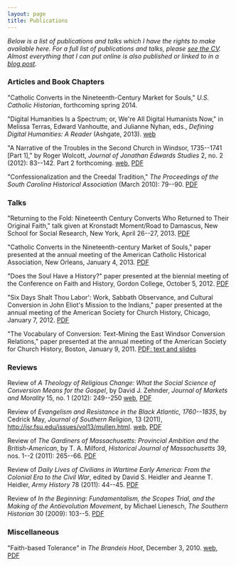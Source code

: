 ```yaml
---
layout: page
title: Publications
---
```


*Below is a list of publications and talks which I have the rights to
make available here. For a full list of publications and talks, please
<a href="/files/Mullen-cv.pdf" onclick="ga('send', 'event', { 
'eventCategory': 'PDF', 'eventAction': 'Download', 'eventLabel': 
'Mullen-cv.pdf', 'page': '/files/Mullen-cv.pdf' });">see the CV</a>.
Almost everything that I can put online is also published or linked to
in a [blog post][].*

### Articles and Book Chapters

"Catholic Converts in the Nineteenth-Century Market for Souls," *U.S.
Catholic Historian*, forthcoming spring 2014.

"Digital Humanities Is a Spectrum; or, We're All Digital Humanists Now,"
in Melissa Terras, Edward Vanhoutte, and Julianne Nyhan, eds., *Defining
Digital Humanities: A Reader* (Ashgate, 2013). [web][]

"A Narrative of the Troubles in the Second Church in Windsor, 1735--1741
[Part 1]," by Roger Wolcott, *Journal of Jonathan Edwards Studies* 2,
no. 2 (2012): 83--142. Part 2 forthcoming. [web][1], [PDF][]

"Confessionalization and the Creedal Tradition," *The Proceedings of the
South Carolina Historical Association* (March 2010): 79--90. [PDF][2]

### Talks

"Returning to the Fold: Nineteenth Century Converts Who Returned to
Their Original Faith," talk given at Kronstadt Moment/Road to Damascus,
New School for Social Research, New York, April 26--27, 2013. [PDF][3]

"Catholic Converts in the Nineteenth-century Market of Souls," paper
presented at the annual meeting of the American Catholic Historical
Association, New Orleans, January 4, 2013. [PDF][4]

"Does the Soul Have a History?" paper presented at the biennial meeting
of the Conference on Faith and History, Gordon College, October 5, 2012.
[PDF][5]

"Six Days Shalt Thou Labor': Work, Sabbath Observance, and Cultural
Conversion in John Eliot's Mission to the Indians," paper presented at
the annual meeting of the American Society for Church History, Chicago,
January 7, 2012. [PDF][6]

"The Vocabulary of Conversion: Text-Mining the East Windsor Conversion
Relations," paper presented at the annual meeting of the American
Society for Church History, Boston, January 9, 2011. [PDF: text and
slides][]

### Reviews

Review of *A Theology of Religious Change: What the Social Science of
Conversion Means for the Gospel*, by David J. Zehnder, *Journal of
Markets and Morality* 15, no. 1 (2012): 249--250 [web][7], [PDF][8]

Review of *Evangelism and Resistance in the Black Atlantic, 1760--1835*,
by Cedrick May, *Journal of Southern Religion*, 13 (2011),
<http://jsr.fsu.edu/issues/vol13/mullen.html>. [web][9], [PDF][10]

Review of *The Gardiners of Massachusetts: Provincial Ambition and the
British-American*, by T. A. Milford, *Historical Journal of
Massachusetts* 39, nos. 1--2 (2011): 265--66. [PDF][11]

Review of *Daily Lives of Civilians in Wartime Early America: From the
Colonial Era to the Civil War*, edited by David S. Heidler and Jeanne T.
Heidler, *Army History* 78 (2011): 44--45. [PDF][12]

Review of *In the Beginning: Fundamentalism, the Scopes Trial, and the
Making of the Antievolution Movement*, by Michael Lienesch, *The
Southern Historian* 30 (2009): 103--5. [PDF][13]

### Miscellaneous

"Faith-based Tolerance" in *The Brandeis Hoot*, December 3, 2010.
[web][14], [PDF][15]

  [blog post]: /blog/
  [web]: /blog/digital-humanities-is-a-spectrum/
  [1]: http://jestudies.yale.edu/index.php/journal/issue/view/19/showToc
  [PDF]: /downloads/docs/mullen.wolcott-narrative.pdf
  [2]: /downloads/docs/confessionalization.pdf
  [3]: /downloads/docs/Mullen.returning-to-the-fold.pdf
  [4]: /downloads/docs/Mullen.acha.2013.md.pdf
  [5]: /downloads/docs/mullen.does-the-soul-have-a-history.pdf
  [6]: /downloads/docs/Mullen.six-days-shalt-thou-labor.pdf
  [PDF: text and slides]: /downloads/docs/Mullen.Vocabulary-of-Conversion.pdf
  [7]: /blog/theology-of-religious-change/
  [8]: /downloads/docs/review-Zehnder.pdf
  [9]: http://jsr.fsu.edu/issues/vol13/mullen.html
  [10]: /downloads/docs/reviewmay.pdf
  [11]: /downloads/docs/reviewgardiners.pdf
  [12]: /downloads/docs/reviewdailylives.pdf
  [13]: /downloads/docs/reviewinthebeginning.pdf
  [14]: http://thebrandeishoot.com/articles/9255
  [15]: /downloads/docs/faithbasedtolerance.pdf
